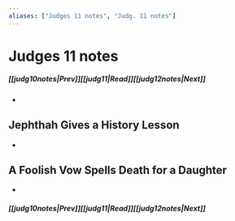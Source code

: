 ```yaml
---
aliases: ["Judges 11 notes", "Judg. 11 notes"]
---
```

# Judges 11 notes
##### <span class=arrow-left></span>[[judg10notes|Prev]]<span class=navigation-separator></span>[[judg11|Read]]<span class=navigation-separator></span>[[judg12notes|Next]]<span class=arrow-right></span>
- 
## Jephthah Gives a History Lesson
- 
## A Foolish Vow Spells Death for a Daughter
- 
##### <span class=arrow-left></span>[[judg10notes|Prev]]<span class=navigation-separator></span>[[judg11|Read]]<span class=navigation-separator></span>[[judg12notes|Next]]<span class=arrow-right></span>